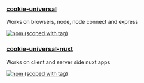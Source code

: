 ### [cookie-universal](packages/cookie-universal)

Works on browsers, node, node connect and express

[![npm (scoped with tag)](https://img.shields.io/npm/v/cookie-universal/latest.svg?style=flat-square)](https://npmjs.com/package/cookie-universal)

### [cookie-universal-nuxt](packages/cookie-universal-nuxt)

Works on client and server side nuxt apps

[![npm (scoped with tag)](https://img.shields.io/npm/v/cookie-universal-nuxt/latest.svg?style=flat-square)](https://npmjs.com/package/cookie-universal-nuxt)

